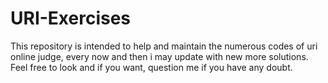 # URI-Exercises
This repository is intended to help and maintain the numerous codes of uri online judge, every now and then i may update with new more solutions.
Feel free to look and if you want, question me if you have any doubt.
